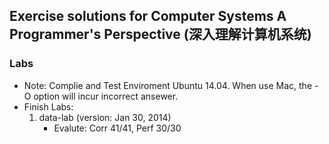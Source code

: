 Exercise solutions for Computer Systems A Programmer's Perspective (深入理解计算机系统)
--

### Labs
  * Note: Complie and Test Enviroment Ubuntu 14.04. When use Mac, the -O option will incur incorrect ansewer.
  * Finish Labs:
    1. data-lab (version: Jan 30, 2014)
       * Evalute: Corr 41/41, Perf 30/30 
